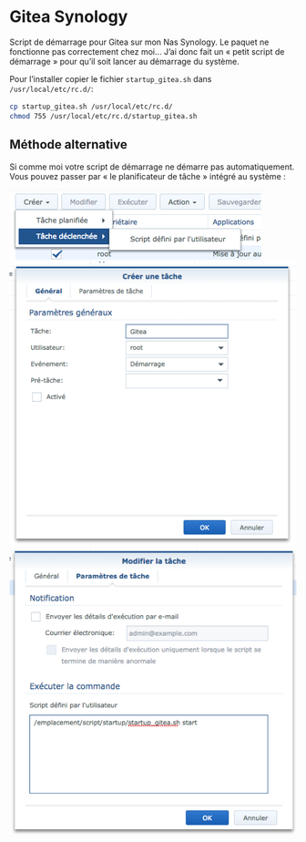 # Gitea Synology

Script de démarrage pour Gitea sur mon Nas Synology. Le paquet ne fonctionne pas correctement chez moi… J’ai donc fait un « petit script de démarrage » pour qu’il soit lancer au démarrage du système.

Pour l’installer copier le fichier ```startup_gitea.sh``` dans ```/usr/local/etc/rc.d/```:

```sh
cp startup_gitea.sh /usr/local/etc/rc.d/
chmod 755 /usr/local/etc/rc.d/startup_gitea.sh
```

## Méthode alternative

Si comme moi votre script de démarrage ne démarre pas automatiquement. Vous pouvez passer par « le planificateur de tâche » intégré au système :

![creation](./images/creation.png)
![creation2](./images/creation2.png)
![creation3](./images/creation3.png)